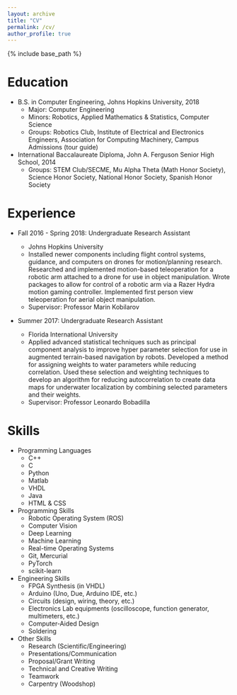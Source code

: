 ```yaml
---
layout: archive
title: "CV"
permalink: /cv/
author_profile: true
---
```


{% include base_path %}

Education
======
* B.S. in Computer Engineering, Johns Hopkins University, 2018
  * Major: Computer Engineering
  * Minors: Robotics, Applied Mathematics & Statistics, Computer Science
  * Groups: Robotics Club, Institute of Electrical and Electronics Engineers, Association for Computing Machinery, Campus Admissions (tour guide)
* International Baccalaureate Diploma, John A. Ferguson Senior High School, 2014
  * Groups: STEM Club/SECME, Mu Alpha Theta (Math Honor Society), Science Honor Society, National Honor Society, Spanish Honor Society

Experience
======
* Fall 2016 - Spring 2018: Undergraduate Research Assistant
  * Johns Hopkins University
  * Installed newer components including flight control systems, guidance, and computers on drones for motion/planning research. Researched and implemented motion-based teleoperation for a robotic arm attached to a drone for use in object manipulation. Wrote packages to allow for control of a robotic arm via a Razer Hydra motion gaming controller. Implemented first person view teleoperation for aerial object manipulation.
  * Supervisor: Professor Marin Kobilarov

* Summer 2017: Undergraduate Research Assistant
  * Florida International University
  * Applied advanced statistical techniques such as principal component analysis to improve hyper parameter selection for use in augmented terrain-based navigation by robots. Developed a method for assigning weights to water parameters while reducing correlation. Used these selection and weighting techniques to develop an algorithm for reducing autocorrelation to create data maps for underwater localization by combining selected parameters and their weights.
  * Supervisor: Professor Leonardo Bobadilla

Skills
======
* Programming Languages
  * C++
  * C
  * Python
  * Matlab
  * VHDL
  * Java
  * HTML & CSS
* Programming Skills
  * Robotic Operating System (ROS)
  * Computer Vision
  * Deep Learning
  * Machine Learning
  * Real-time Operating Systems
  * Git, Mercurial
  * PyTorch
  * scikit-learn
* Engineering Skills
  * FPGA Synthesis (in VHDL)
  * Arduino (Uno, Due, Arduino IDE, etc.)
  * Circuits (design, wiring, theory, etc.)
  * Electronics Lab equipments (oscilloscope, function generator, multimeters, etc.)
  * Computer-Aided Design
  * Soldering
* Other Skills
  * Research (Scientific/Engineering)
  * Presentations/Communication
  * Proposal/Grant Writing
  * Technical and Creative Writing
  * Teamwork
  * Carpentry (Woodshop)
